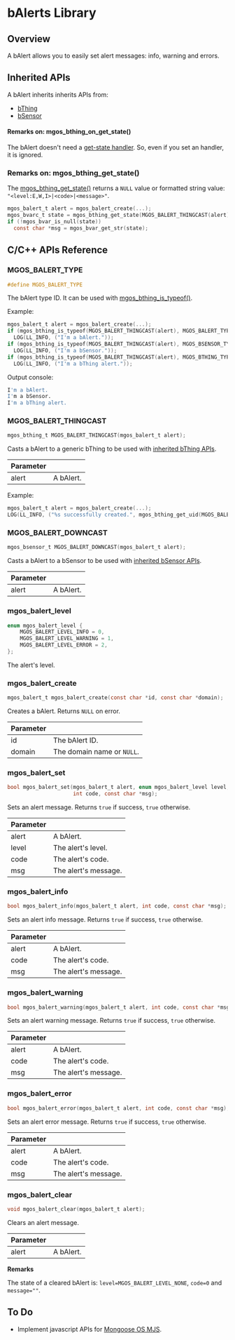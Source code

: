 # bAlerts Library
## Overview
A bAlert allows you to easily set alert messages: info, warning and errors.
## Inherited APIs
A bAlert inherits inherits APIs from:
- [bThing](https://github.com/diy365-mgos/bthing)
- [bSensor](https://github.com/diy365-mgos/bsensor)
#### Remarks on: mgos_bthing_on_get_state()
The bAlert doesn't need a [get-state handler](https://github.com/diy365-mgos/bthing#mgos_bthing_get_state_handler_t). So, even if you set an handler, it is ignored.
### Remarks on: mgos_bthing_get_state()
The [mgos_bthing_get_state()](https://github.com/diy365-mgos/bthing#mgos_bthing_get_state) returns a `NULL` value or formatted string value: `"<level:E,W,I>|<code>|<message>"`.
```c
mgos_balert_t alert = mgos_balert_create(...);
mgos_bvarc_t state = mgos_bthing_get_state(MGOS_BALERT_THINGCAST(alert));
if (!mgos_bvar_is_null(state))
  const char *msg = mgos_bvar_get_str(state);
```
## C/C++ APIs Reference
### MGOS_BALERT_TYPE
```c
#define MGOS_BALERT_TYPE
```
The bAlert type ID. It can be used with [mgos_bthing_is_typeof()](https://github.com/diy365-mgos/bthing#mgos_bthing_is_typeof).

Example:
```c
mgos_balert_t alert = mgos_balert_create(...);
if (mgos_bthing_is_typeof(MGOS_BALERT_THINGCAST(alert), MGOS_BALERT_TYPE))
  LOG(LL_INFO, ("I'm a bAlert."));
if (mgos_bthing_is_typeof(MGOS_BALERT_THINGCAST(alert), MGOS_BSENSOR_TYPE))
  LOG(LL_INFO, ("I'm a bSensor."));
if (mgos_bthing_is_typeof(MGOS_BALERT_THINGCAST(alert), MGOS_BTHING_TYPE_SENSOR))
  LOG(LL_INFO, ("I'm a bThing alert."));
```
Output console:
```bash
I'm a bAlert.
I'm a bSensor.
I'm a bThing alert.
```
### MGOS_BALERT_THINGCAST
```c
mgos_bthing_t MGOS_BALERT_THINGCAST(mgos_balert_t alert);
```
Casts a bAlert to a generic bThing to be used with [inherited bThing APIs](https://github.com/diy365-mgos/bthing).

|Parameter||
|--|--|
|alert|A bAlert.|

Example:
```c
mgos_balert_t alert = mgos_balert_create(...);
LOG(LL_INFO, ("%s successfully created.", mgos_bthing_get_uid(MGOS_BALERT_THINGCAST(alert))));
```
### MGOS_BALERT_DOWNCAST
```c
mgos_bsensor_t MGOS_BALERT_DOWNCAST(mgos_balert_t alert);
```
Casts a bAlert to a bSensor to be used with [inherited bSensor APIs](https://github.com/diy365-mgos/bsensor).

|Parameter||
|--|--|
|alert|A bAlert.|
### mgos_balert_level
```c
enum mgos_balert_level {
    MGOS_BALERT_LEVEL_INFO = 0,
    MGOS_BALERT_LEVEL_WARNING = 1,
    MGOS_BALERT_LEVEL_ERROR = 2,
};
```
The alert's level.
### mgos_balert_create
```c
mgos_balert_t mgos_balert_create(const char *id, const char *domain);
```
Creates a bAlert. Returns `NULL` on error.

|Parameter||
|--|--|
|id|The bAlert ID.|
|domain|The domain name or `NULL`.|
### mgos_balert_set
```c
bool mgos_balert_set(mgos_balert_t alert, enum mgos_balert_level level,
                     int code, const char *msg);
```
Sets an alert message. Returns `true` if success, `true` otherwise.

|Parameter||
|--|--|
|alert|A bAlert.|
|level|The alert's level.|
|code|The alert's code.|
|msg|The alert's message.|
### mgos_balert_info
```c
bool mgos_balert_info(mgos_balert_t alert, int code, const char *msg);
```
Sets an alert info message. Returns `true` if success, `true` otherwise.

|Parameter||
|--|--|
|alert|A bAlert.|
|code|The alert's code.|
|msg|The alert's message.|
### mgos_balert_warning
```c
bool mgos_balert_warning(mgos_balert_t alert, int code, const char *msg);
```
Sets an alert warning message. Returns `true` if success, `true` otherwise.

|Parameter||
|--|--|
|alert|A bAlert.|
|code|The alert's code.|
|msg|The alert's message.|
### mgos_balert_error
```c
bool mgos_balert_error(mgos_balert_t alert, int code, const char *msg);
```
Sets an alert error message. Returns `true` if success, `true` otherwise.

|Parameter||
|--|--|
|alert|A bAlert.|
|code|The alert's code.|
|msg|The alert's message.|
### mgos_balert_clear
```c
void mgos_balert_clear(mgos_balert_t alert);
```
Clears an alert message. 

|Parameter||
|--|--|
|alert|A bAlert.|

**Remarks**

The state of a cleared bAlert is: `level=MGOS_BALERT_LEVEL_NONE`, `code=0` and `message=""`.
## To Do
- Implement javascript APIs for [Mongoose OS MJS](https://github.com/mongoose-os-libs/mjs).